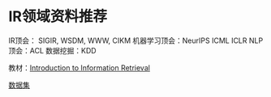 # IR领域资料推荐

IR顶会： SIGIR, WSDM, WWW, CIKM
机器学习顶会：NeurIPS ICML ICLR
NLP顶会：ACL
数据挖掘：KDD

教材：[Introduction to Information Retrieval](https://nlp.stanford.edu/IR-book/)

[数据集](https://ir-datasets.com/)
